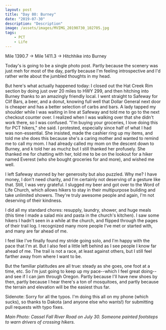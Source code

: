 ```yaml
---
layout: post
title: "Day 80: Burney"
date: "2019-07-30"
description: "Description"
image: /assets/images/MVIMG_20190730_102705.jpg
tags:
    - PCT
    - Life
---
```

Mile 1390.7 -> Mile 1411.3 -> Hitchhike into Burney

Today's is going to be a single photo post. Partly because the scenery was just meh for most of the day, partly because I'm feeling introspective and I'd rather write about the jumbled thoughts in my head.

But here's what actually happened today: I closed out the Hat Creek Rim section by doing just over 20 miles to HWY 299, and then hitching into Burney thanks to an amazingly friendly local. I went straight to Safeway for Clif Bars, a beer, and a donut, knowing full well that Dollar General next door is cheaper and has a better selection of carbs and bars. A lady tapped my shoulder while I was waiting in line at Safeway and told me to go to the next checkout counter over. I realized when I was walking over that she didn't work there, so I was confused. "I'm buying your groceries, I love doing this for PCT hikers," she said. I protested, especially since half of what I had was non-essential. She insisted, made the cashier ring up my items, and told me she does this because she's a caring mother and wanted to remind me to call my mom. I had already called my mom on the descent down to Burney, and k told her as muchz but I still thanked her profusely. She thanked me for chatting with her, told me to be on the lookout for a hiker named Everest (who she bought groceries for and more), and wished me well. 

I left Safeway stunned by her generosity but also puzzled. Why me? I have money, I don't need charity, and I'm certainly not deserving of a gesture like that. Still, I was very grateful. I slugged my beer and got over to the Word of Life Church, which allows hikers to stay in their multipurpose building and take unlimited showers. They're truly awesome people and again, I'm not deserving of their kindness.

I did all my standard chores: resupply, laundry, shower, and huge meals (this time I made a salad mix and pasta in the church's kitchen). I saw some hikers I hadn't seen in a while at the church, and flipped through the pages of their trail log. I recognized many more people I've met or started with, and many are far ahead of me.

I feel like I've finally found my stride going solo, and I'm happy with the pace that I'm at. But I also feel a little left behind as I see people I know far ahead of me. The trail is not a race, at least against others, but I still feel farther away from where I want to be. 

But the familiar platitudes are all true: steady as she goes, one foot at a time, etc. So I'm just going to keep up my pace--which I feel great doing--and see if I can jam through Oregon. Partly because I'll have new shoes by then, partly because I hear there's a ton of mosquitoes, and partly because the terrain and elevation will be the easiest thus far.

Sidenote: Sorry for all the typos. I'm doing this all on my phone (which sucks), so thanks to Dakota (and anyone else who wants!) for submitting pull requests with typo fixes.

*Main Photo: Cassel Fall River Road on July 30. Someone painted footsteps to warn drivers of crossing hikers.*
